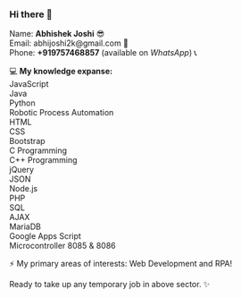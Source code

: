 ### Hi there 👋

<p>Name: <b>Abhishek Joshi</b> &#x1F60E;<br>
Email: abhijoshi2k@gmail.com &#x1F4E7;<br>
Phone: <b>+919757468857</b> (available on <i>WhatsApp</i>) &#x1F4DE;</p>

<p>&#x1F4BB; <b>My knowledge expanse:</b><br>
JavaScript<br>
Java<br>
Python<br>
Robotic Process Automation<br>
HTML<br>
CSS<br>
Bootstrap<br>
C Programming<br>
C++ Programming<br>
jQuery<br>
JSON<br>
Node.js<br>
PHP<br>
SQL<br>
AJAX<br>
MariaDB<br>
Google Apps Script<br>
Microcontroller 8085 & 8086</p>

<p>⚡ My primary areas of interests: Web Development and RPA!</p>

<p>Ready to take up any temporary job in above sector. ✨</p>

<!--
**abhijoshi2k/abhijoshi2k** is a ✨ _special_ ✨ repository because its `README.md` (this file) appears on your GitHub profile.

Here are some ideas to get you started:

- 🔭 I’m currently working on ...
- 🌱 I’m currently learning ...
- 👯 I’m looking to collaborate on ...
- 🤔 I’m looking for help with ...
- 💬 Ask me about ...
- 📫 How to reach me: ...
- 😄 Pronouns: ...
- ⚡ Fun fact: ...
-->
